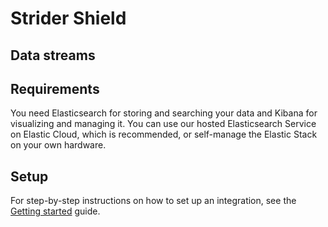 <!-- Use this template language as a starting point, replacing {placeholder text} with details about the integration. -->
<!-- Find more detailed documentation guidelines in https://github.com/elastic/integrations/blob/main/docs/documentation_guidelines.md -->

# Strider Shield

<!-- The Strider Shield integration allows you to monitor {name of service}. {name of service} is {describe service}.

Use the Strider Shield integration to {purpose}. Then visualize that data in Kibana, create alerts to notify you if something goes wrong, and reference {data stream type} when troubleshooting an issue.

For example, if you wanted to {sample use case} you could {action}. Then you can {visualize|alert|troubleshoot} by {action}. -->

## Data streams

<!-- The Strider Shield integration collects {one|two} type{s} of data streams: {logs and/or metrics}. -->

<!-- If applicable -->
<!-- **Logs** help you keep a record of events happening in {service}.
Log data streams collected by the {name} integration include {sample data stream(s)} and more. See more details in the [Logs](#logs-reference). -->

<!-- If applicable -->
<!-- **Metrics** give you insight into the state of {service}.
Metric data streams collected by the {name} integration include {sample data stream(s)} and more. See more details in the [Metrics](#metrics-reference). -->

<!-- Optional: Any additional notes on data streams -->

## Requirements

You need Elasticsearch for storing and searching your data and Kibana for visualizing and managing it.
You can use our hosted Elasticsearch Service on Elastic Cloud, which is recommended, or self-manage the Elastic Stack on your own hardware.

<!--
	Optional: Other requirements including:
	* System compatibility
	* Supported versions of third-party products
	* Permissions needed
	* Anything else that could block a user from successfully using the integration
-->

## Setup

<!-- Any prerequisite instructions -->

For step-by-step instructions on how to set up an integration, see the
[Getting started](https://www.elastic.co/guide/en/welcome-to-elastic/current/getting-started-observability.html) guide.

<!-- Additional set up instructions -->

<!-- If applicable -->
<!-- ## Logs reference -->

<!-- Repeat for each data stream of the current type -->
<!-- ### {Data stream name}

The `{data stream name}` data stream provides events from {source} of the following types: {list types}. -->

<!-- Optional -->
<!-- #### Example

An example event for `{data stream name}` looks as following:

{code block with example} -->

<!-- #### Exported fields

{insert table} -->

<!-- If applicable -->
<!-- ## Metrics reference -->

<!-- Repeat for each data stream of the current type -->
<!-- ### {Data stream name}

The `{data stream name}` data stream provides events from {source} of the following types: {list types}. -->

<!-- Optional -->
<!-- #### Example

An example event for `{data stream name}` looks as following:

{code block with example} -->

<!-- #### Exported fields

{insert table} -->
